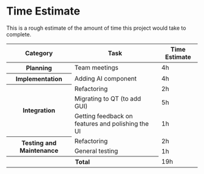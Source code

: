 # Time Estimate

This is a rough estimate of the amount of time this project would take to
complete.

<table>
    <thead>
        <tr>
            <th>Category</th>
            <th>Task</th>
            <th>Time Estimate</th>
        </tr>
    </thead>
    <tbody>
        <tr>
            <th rowspan=1>Planning</th>
            <td>Team meetings</td>
            <td>4h</td>
        </tr>
        <tr>
            <th rowspan=2>Implementation</th>
        </tr>
        <tr>
            <td>Adding AI component</td>
            <td>4h</td>
        </tr>
        <tr>
            <th rowspan=3>Integration</th>
            <td>Refactoring</td>
            <td>2h</td>
        </tr>
        <tr>
            <td>Migrating to QT (to add GUI)</td>
            <td>5h</td>
        </tr>
        <tr>
            <td>Getting feedback on features and polishing the UI</td>
            <td>1h</td>
        </tr>
        <tr>
            <th rowspan=2>Testing and Maintenance</th>
            <td>Refactoring</td>
            <td>2h</td>
        </tr>
        <tr>
            <td>General testing</td>
            <td>1h</td>
        </tr>
        <tr>
            <th colspan=2>Total</th>
            <td>19h</td>
        </tr>
    </tbody>
</table>
